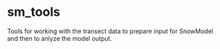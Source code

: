 # sm_tools
Tools for working with the transect data to prepare input for SnowModel and then to anlyze the model output.
